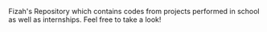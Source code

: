 Fizah's Repository which contains codes from projects performed in school as well as internships. Feel free to take a look!
